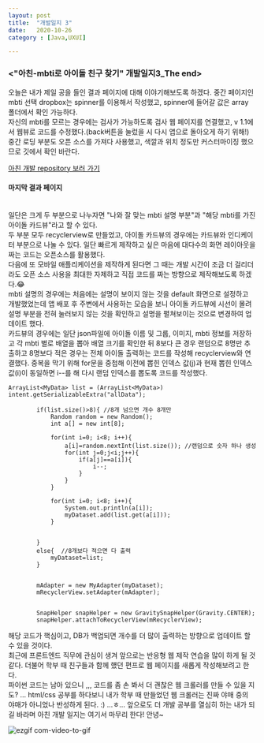 ```yaml
---
layout: post
title:  "개발일지 3"
date:   2020-10-26
category : [Java,UXUI]

---
```



<h3><"아친-mbti로 아이돌 친구 찾기" 개발일지3_The end></h3>

오늘은 내가 제일 공을 들인 결과 페이지에 대해 이야기해보도록 하겠다.
중간 페이지인 mbti 선택 dropbox는 spinner를 이용해서 작성했고, spinner에 들어갈 값은 array 폴더에서 확인 가능하다.
<br>자신의 mbti를 모르는 경우에는 검사가 가능하도록 검사 웹 페이지를 연결했고, v 1.1에서 웹뷰로 코드를 수정했다.(back버튼을 눌렀을 시 다시 앱으로 돌아오게 하기 위해!)
<br>중간 로딩 부분도 오픈 소스를 가져다 사용했고, 색깔과 위치 정도만 커스터마이징 했으므로 깃에서 확인 바란다.<br>

[아친 개발 repository 보러 가기](https://github.com/SUPINKIM/MBTI_TEST.git)

<p>
<h4> 마지막 결과 페이지 </h4>
<br>
일단은 크게 두 부분으로 나누자면 "나와 잘 맞는 mbti 설명 부분"과 "해당 mbti를 가진 아이돌 카드뷰"라고 할 수 있다.<br>
두 부분 모두 recyclerview로 만들었고, 아이돌 카드뷰의 경우에는 카드뷰와 인디케이터 부분으로 나눌 수 있다. 일단 빠르게 제작하고 싶은 마음에 대다수의 화면 레이아웃을 짜는 코드는 오픈소스를 활용했다.<br>
다음에 또 모바일 애플리케이션을 제작하게 된다면 그 때는 개발 시간이 조금 더 걸리더라도 오픈 소스 사용을 최대한 자제하고 직접 코드를 짜는 방향으로 제작해보도록 하겠다.😂
<br>
mbti 설명의 경우에는 처음에는 설명이 보이지 않는 것을 default 화면으로 설정하고 개발했었는데 앱 배포 후 주변에서 사용하는 모습을 보니 
아이돌 카드뷰에 시선이 몰려 설명 부분을 전혀 눌러보지 않는 것을 확인하고 설명을 펼쳐보이는 것으로 변경하여 업데이트 했다.
<br>
카드뷰의 경우에는 일단 json파일에 아이돌 이름 및 그룹, 이미지, mbti 정보를 저장하고 각 mbti 별로 배열을 뽑아 배열 크기를 확인한 뒤 8보다 큰 경우 랜덤으로 8명만 추출하고 
8명보다 적은 경우는 전체 아이돌 출력하는 코드를 작성해 recyclerview와 연결했다. 중복을 막기 위해 for문을 중첩해 이전에 뽑힌 인덱스 값(j)과 현재 뽑힌 인덱스 값(i)이 동일하면 
i--를 해 다시 랜덤 인덱스를 뽑도록 코드를 작성했다.
</p> 

```
ArrayList<MyData> list = (ArrayList<MyData>) intent.getSerializableExtra("allData");

        if(list.size()>8){ //8개 넘으면 개수 8개만
            Random random = new Random();
            int a[] = new int[8];

            for(int i=0; i<8; i++){
                a[i]=random.nextInt(list.size()); //랜덤으로 숫자 하나 생성
                for(int j=0;j<i;j++){
                    if(a[j]==a[i]){
                        i--;
                    }
                }
            }

            for(int i=0; i<8; i++){
                System.out.println(a[i]);
                myDataset.add(list.get(a[i]));
            }


        }
        else{  //8개보다 적으면 다 출력
            myDataset=list;
        }


        mAdapter = new MyAdapter(myDataset);
        mRecyclerView.setAdapter(mAdapter);


        SnapHelper snapHelper = new GravitySnapHelper(Gravity.CENTER);
        snapHelper.attachToRecyclerView(mRecyclerView);
```

해당 코드가 핵심이고, DB가 백업되면 개수를 더 많이 출력하는 방향으로 업데이트 할 수 있을 것이다.
<br>
최근에 프론트엔드 직무에 관심이 생겨 앞으로는 반응형 웹 제작 연습을 많이 하게 될 것 같다. 더불어 학부 때 친구들과 함께 헀던 편프로 웹 페이지를 새롭게 작성해보려고 한다. 
<br>파이썬 코드는 남아 있으니 ,,, 코드를 좀 손 봐서 더 괜찮은 웹 크롤러를 만들 수 있을 지도? ... html/css 공부를 하다보니 내가 학부 때 만들었던 웹 크롤러는 진짜 야매 중의 야매가 아니었나 
반성하게 된다. :) ...ㅎ... 앞으로도 더 개발 공부를 열심히 하는 내가 되길 바라며 아친 개발 일지는 여기서 마무리 한다! 안녕~

![ezgif com-video-to-gif](https://user-images.githubusercontent.com/49034615/97169478-7bf01c00-17cd-11eb-93ed-1972020bb810.gif)
